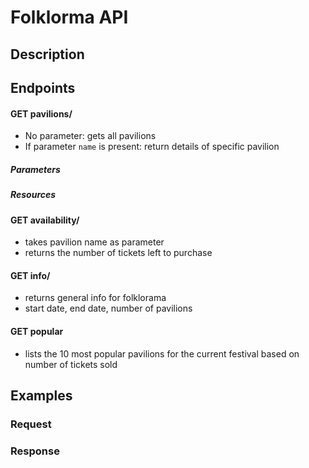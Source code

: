 # Folklorma API 

## Description 

## Endpoints 

#### GET pavilions/
- No parameter: gets all pavilions 
- If parameter `name` is present: return details of specific pavilion 

##### Parameters

##### Resources

#### GET availability/ 
- takes pavilion name as parameter
- returns the number of tickets left to purchase

#### GET info/
- returns general info for folklorama
- start date, end date, number of pavilions

#### GET popular
- lists the 10 most popular pavilions for the current festival based on number of tickets sold

## Examples

### Request

### Response
